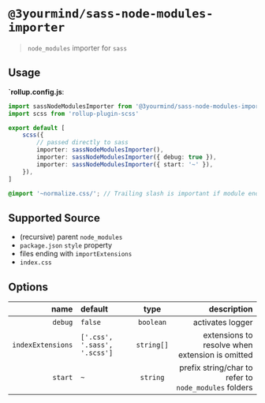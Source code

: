 # `@3yourmind/sass-node-modules-importer`

> `node_modules` importer for `sass`

## Usage

**`rollup.config.js**:

```typescript
import sassNodeModulesImporter from '@3yourmind/sass-node-modules-importer'
import scss from 'rollup-plugin-scss'

export default [
	scss({
		// passed directly to sass
		importer: sassNodeModulesImporter(),
		importer: sassNodeModulesImporter({ debug: true }),
		importer: sassNodeModulesImporter({ start: '~' }),
	}),
]
```

```scss
@import '~normalize.css/'; // Trailing slash is important if module ends with .css as sass will not call the importer otherwise
```

## Supported Source

- (recursive) parent `node_modules`
- `package.json` `style` property
- files ending with `importExtensions`
- `index.css`

## Options

|              name | default                      |    type    |                                           description |
| ----------------: | :--------------------------- | :--------: | ----------------------------------------------------: |
|           `debug` | `false`                      | `boolean`  |                                      activates logger |
| `indexExtensions` | `['.css', '.sass', '.scss']` | `string[]` |       extensions to resolve when extension is omitted |
|           `start` | `~`                          |  `string`  | prefix string/char to refer to `node_modules` folders |
